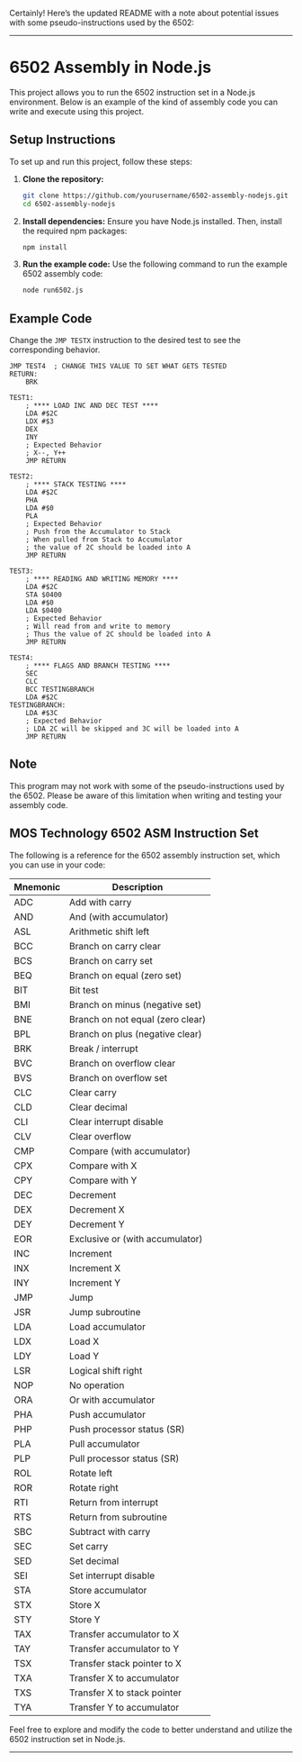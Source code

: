 Certainly! Here’s the updated README with a note about potential issues with some pseudo-instructions used by the 6502:

---

# 6502 Assembly in Node.js

This project allows you to run the 6502 instruction set in a Node.js environment. Below is an example of the kind of assembly code you can write and execute using this project.

## Setup Instructions

To set up and run this project, follow these steps:

1. **Clone the repository:**
   ```bash
   git clone https://github.com/yourusername/6502-assembly-nodejs.git
   cd 6502-assembly-nodejs
   ```

2. **Install dependencies:**
   Ensure you have Node.js installed. Then, install the required npm packages:
   ```bash
   npm install
   ```

3. **Run the example code:**
   Use the following command to run the example 6502 assembly code:
   ```bash
   node run6502.js
   ```

## Example Code

Change the `JMP TESTX` instruction to the desired test to see the corresponding behavior.

```assembly
JMP TEST4  ; CHANGE THIS VALUE TO SET WHAT GETS TESTED
RETURN:
    BRK

TEST1:
    ; **** LOAD INC AND DEC TEST ****
    LDA #$2C 
    LDX #$3
    DEX
    INY
    ; Expected Behavior
    ; X--, Y++
    JMP RETURN

TEST2:
    ; **** STACK TESTING ****
    LDA #$2C
    PHA
    LDA #$0
    PLA
    ; Expected Behavior
    ; Push from the Accumulator to Stack
    ; When pulled from Stack to Accumulator 
    ; the value of 2C should be loaded into A
    JMP RETURN

TEST3:
    ; **** READING AND WRITING MEMORY ****
    LDA #$2C
    STA $0400
    LDA #$0
    LDA $0400
    ; Expected Behavior
    ; Will read from and write to memory
    ; Thus the value of 2C should be loaded into A
    JMP RETURN

TEST4:
    ; **** FLAGS AND BRANCH TESTING ****
    SEC
    CLC
    BCC TESTINGBRANCH
    LDA #$2C
TESTINGBRANCH:
    LDA #$3C
    ; Expected Behavior
    ; LDA 2C will be skipped and 3C will be loaded into A
    JMP RETURN
```

## Note

This program may not work with some of the pseudo-instructions used by the 6502. Please be aware of this limitation when writing and testing your assembly code.

## MOS Technology 6502 ASM Instruction Set

The following is a reference for the 6502 assembly instruction set, which you can use in your code:

| Mnemonic | Description                       |
|----------|-----------------------------------|
| ADC      | Add with carry                    |
| AND      | And (with accumulator)            |
| ASL      | Arithmetic shift left             |
| BCC      | Branch on carry clear             |
| BCS      | Branch on carry set               |
| BEQ      | Branch on equal (zero set)        |
| BIT      | Bit test                          |
| BMI      | Branch on minus (negative set)    |
| BNE      | Branch on not equal (zero clear)  |
| BPL      | Branch on plus (negative clear)   |
| BRK      | Break / interrupt                 |
| BVC      | Branch on overflow clear          |
| BVS      | Branch on overflow set            |
| CLC      | Clear carry                       |
| CLD      | Clear decimal                     |
| CLI      | Clear interrupt disable           |
| CLV      | Clear overflow                    |
| CMP      | Compare (with accumulator)        |
| CPX      | Compare with X                    |
| CPY      | Compare with Y                    |
| DEC      | Decrement                         |
| DEX      | Decrement X                       |
| DEY      | Decrement Y                       |
| EOR      | Exclusive or (with accumulator)   |
| INC      | Increment                         |
| INX      | Increment X                       |
| INY      | Increment Y                       |
| JMP      | Jump                              |
| JSR      | Jump subroutine                   |
| LDA      | Load accumulator                  |
| LDX      | Load X                            |
| LDY      | Load Y                            |
| LSR      | Logical shift right               |
| NOP      | No operation                      |
| ORA      | Or with accumulator               |
| PHA      | Push accumulator                  |
| PHP      | Push processor status (SR)        |
| PLA      | Pull accumulator                  |
| PLP      | Pull processor status (SR)        |
| ROL      | Rotate left                       |
| ROR      | Rotate right                      |
| RTI      | Return from interrupt             |
| RTS      | Return from subroutine            |
| SBC      | Subtract with carry               |
| SEC      | Set carry                         |
| SED      | Set decimal                       |
| SEI      | Set interrupt disable             |
| STA      | Store accumulator                 |
| STX      | Store X                           |
| STY      | Store Y                           |
| TAX      | Transfer accumulator to X         |
| TAY      | Transfer accumulator to Y         |
| TSX      | Transfer stack pointer to X       |
| TXA      | Transfer X to accumulator         |
| TXS      | Transfer X to stack pointer       |
| TYA      | Transfer Y to accumulator         |

Feel free to explore and modify the code to better understand and utilize the 6502 instruction set in Node.js.

---
